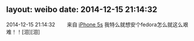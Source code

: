 layout: weibo
date: 2014-12-15 21:14:32
---
<meta name="referrer" content="no-referrer" />

2014-12-15 21:14:32  &nbsp;&nbsp;&nbsp;&nbsp;&nbsp;&nbsp; 来自 <a href="sinaweibo://customweibosource" rel="nofollow">iPhone 5s</a>
我特么就想安个fedora怎么就这么艰难！！[泪][泪] ​​​
